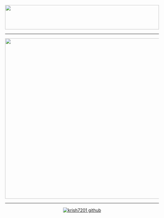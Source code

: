 <div align="center"><a color="white" href="https://www.youtube.com/watch?v=FQSEhHh8WQc"><img src="https://github.com/krish7201/krish7201/blob/main/title.svg" height="80px" width="100%"></img></a></div>
<hr>
<div align=center><a href="https://github.com/krish7201?tab=repositories"><img width=525 align="center" src="https://github-readme-stats.vercel.app/api?username=krish7201&bg_color=25282a&title_color=fff&text_color=fff&border_color=25282a&show_icons=true&icon_color=fff"/><br></a></div>
<hr>
<div align="center"><a align="center" href="https://visitor-badge.glitch.me"> <img alt="krish7201 github" src="https://visitor-badge.glitch.me/badge?page_id=krish7201.visitor-badge&left_color=white&right_color=white&left_text=FELLAS!"></a></div>
